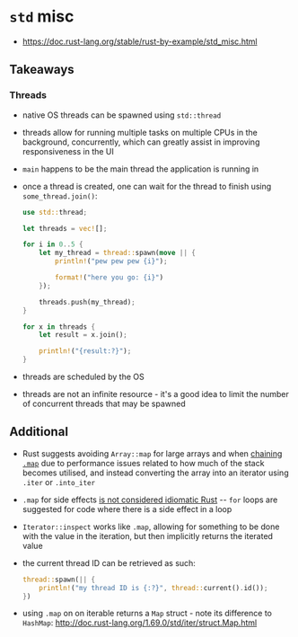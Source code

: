 # `std` misc

- https://doc.rust-lang.org/stable/rust-by-example/std_misc.html

## Takeaways

### Threads

- native OS threads can be spawned using `std::thread`
- threads allow for running multiple tasks on multiple CPUs in the background,
  concurrently, which can greatly assist in improving responsiveness in the UI
- `main` happens to be the main thread the application is running in
- once a thread is created, one can wait for the thread to finish using
  `some_thread.join()`:

  ```rust
  use std::thread;

  let threads = vec![];

  for i in 0..5 {
      let my_thread = thread::spawn(move || {
          println!("pew pew pew {i}");

          format!("here you go: {i}")
      });

      threads.push(my_thread);
  }

  for x in threads {
      let result = x.join();

      println!("{result:?}");
  }
  ```

- threads are scheduled by the OS
- threads are not an infinite resource - it's a good idea to limit the number of
  concurrent threads that may be spawned

## Additional

- Rust suggests avoiding `Array::map` for large arrays and when
  [chaining `.map`](http://doc.rust-lang.org/1.69.0/std/primitive.array.html#method.map)
  due to performance issues related to how much of the stack becomes
  utilised, and instead converting the array into an iterator using `.iter` or
  `.into_iter`
- `.map` for side effects
  [is not considered idiomatic Rust](http://doc.rust-lang.org/1.69.0/std/iter/trait.Iterator.html#method.map)
  -- `for` loops are suggested for code where there is a side effect in a loop
- `Iterator::inspect` works like `.map`, allowing for something to be done with
  the value in the iteration, but then implicitly returns the iterated value
- the current thread ID can be retrieved as such:

  ```rust
  thread::spawn(|| {
      println!("my thread ID is {:?}", thread::current().id());
  })
  ```

- using `.map` on on iterable returns a `Map` struct - note its difference to
  `HashMap`: http://doc.rust-lang.org/1.69.0/std/iter/struct.Map.html
